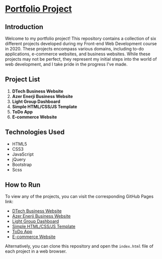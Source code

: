 # [Portfolio Project](https://fidan-aghayeva.github.io/My-portfolio/)

## Introduction
Welcome to my portfolio project! This repository contains a collection of six different projects developed during my Front-end Web Development course in 2020. These projects encompass various domains, including to-do applications, e-commerce websites, and business websites. While these projects may not be perfect, they represent my initial steps into the world of web development, and I take pride in the progress I've made.

## Project List
1. **DTech Business Website**
2. **Azer Enerji Business Website**
3. **Light Group Dashboard**
4. **Simple HTML/CSS/JS Template**
5. **ToDo App**
6. **E-commerce Website**

## Technologies Used
- HTML5
- CSS3
- JavaScript
- jQuery
- Bootstrap
- Scss

## How to Run
To view any of the projects, you can visit the corresponding GitHub Pages link:

- [DTech Business Website](https://fidan-aghayeva.github.io/My-portfolio/Data/index1.html)
- [Azer Enerji Business Website](https://fidan-aghayeva.github.io/My-portfolio/Azer-Enerji/index.html)
- [Light Group Dashboard](https://fidan-aghayeva.github.io/My-portfolio/lightGroup-dashboard/lightGroup-dashboard/mainPage.html)
- [Simple HTML/CSS/JS Template](https://fidan-aghayeva.github.io/My-portfolio/band/index4.html)
- [ToDo App](https://fidan-aghayeva.github.io/My-portfolio/ToDo/index5.html)
- [E-commerce Website](https://fidan-aghayeva.github.io/My-portfolio/shopping/index3.html)

Alternatively, you can clone this repository and open the `index.html` file of each project in a web browser.
